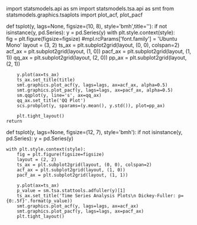import statsmodels.api as sm
import statsmodels.tsa.api as smt
from statsmodels.graphics.tsaplots import plot_acf, plot_pacf

def tsplot(y, lags=None, figsize=(10, 8), style='bmh',title=''):
    if not isinstance(y, pd.Series):
        y = pd.Series(y)
    with plt.style.context(style):    
        fig = plt.figure(figsize=figsize)
        #mpl.rcParams['font.family'] = 'Ubuntu Mono'
        layout = (3, 2)
        ts_ax = plt.subplot2grid(layout, (0, 0), colspan=2)
        acf_ax = plt.subplot2grid(layout, (1, 0))
        pacf_ax = plt.subplot2grid(layout, (1, 1))
        qq_ax = plt.subplot2grid(layout, (2, 0))
        pp_ax = plt.subplot2grid(layout, (2, 1))
        
        y.plot(ax=ts_ax)
        ts_ax.set_title(title)
        smt.graphics.plot_acf(y, lags=lags, ax=acf_ax, alpha=0.5)
        smt.graphics.plot_pacf(y, lags=lags, ax=pacf_ax, alpha=0.5)
        sm.qqplot(y, line='s', ax=qq_ax)
        qq_ax.set_title('QQ Plot')        
        scs.probplot(y, sparams=(y.mean(), y.std()), plot=pp_ax)

        plt.tight_layout()
    return 


def tsplot(y, lags=None, figsize=(12, 7), style='bmh'):
    if not isinstance(y, pd.Series):
        y = pd.Series(y)
        
    with plt.style.context(style):    
        fig = plt.figure(figsize=figsize)
        layout = (2, 2)
        ts_ax = plt.subplot2grid(layout, (0, 0), colspan=2)
        acf_ax = plt.subplot2grid(layout, (1, 0))
        pacf_ax = plt.subplot2grid(layout, (1, 1))
        
        y.plot(ax=ts_ax)
        p_value = sm.tsa.stattools.adfuller(y)[1]
        ts_ax.set_title('Time Series Analysis Plots\n Dickey-Fuller: p={0:.5f}'.format(p_value))
        smt.graphics.plot_acf(y, lags=lags, ax=acf_ax)
        smt.graphics.plot_pacf(y, lags=lags, ax=pacf_ax)
        plt.tight_layout()